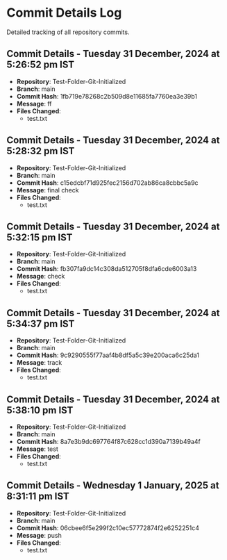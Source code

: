 # Commit Details Log

Detailed tracking of all repository commits.

## Commit Details - Tuesday 31 December, 2024 at 5:26:52 pm IST
- **Repository**: Test-Folder-Git-Initialized
- **Branch**: main
- **Commit Hash**: 1fb719e78268c2b509d8e11685fa7760ea3e39b1
- **Message**: ff
- **Files Changed**:
  - test.txt

## Commit Details - Tuesday 31 December, 2024 at 5:28:32 pm IST
- **Repository**: Test-Folder-Git-Initialized
- **Branch**: main
- **Commit Hash**: c15edcbf71d925fec2156d702ab86ca8cbbc5a9c
- **Message**: final check
- **Files Changed**:
  - test.txt

## Commit Details - Tuesday 31 December, 2024 at 5:32:15 pm IST
- **Repository**: Test-Folder-Git-Initialized
- **Branch**: main
- **Commit Hash**: fb307fa9dc14c308da512705f8dfa6cde6003a13
- **Message**: check
- **Files Changed**:
  - test.txt

## Commit Details - Tuesday 31 December, 2024 at 5:34:37 pm IST
- **Repository**: Test-Folder-Git-Initialized
- **Branch**: main
- **Commit Hash**: 9c9290555f77aaf4b8df5a5c39e200aca6c25da1
- **Message**: track
- **Files Changed**:
  - test.txt

## Commit Details - Tuesday 31 December, 2024 at 5:38:10 pm IST
- **Repository**: Test-Folder-Git-Initialized
- **Branch**: main
- **Commit Hash**: 8a7e3b9dc697764f87c628cc1d390a7139b49a4f
- **Message**: test
- **Files Changed**:
  - test.txt

## Commit Details - Wednesday 1 January, 2025 at 8:31:11 pm IST
- **Repository**: Test-Folder-Git-Initialized
- **Branch**: main
- **Commit Hash**: 06cbee6f5e299f2c10ec57772874f2e6252251c4
- **Message**: push
- **Files Changed**:
  - test.txt

